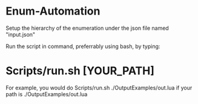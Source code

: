 # Enum-Automation
Setup the hierarchy of the enumeration under the json file named "input.json"

Run the script in command, preferrably using bash, by typing:

# Scripts/run.sh [YOUR_PATH]

For example, you would do Scripts/run.sh ./OutputExamples/out.lua if your path is ./OutputExamples/out.lua